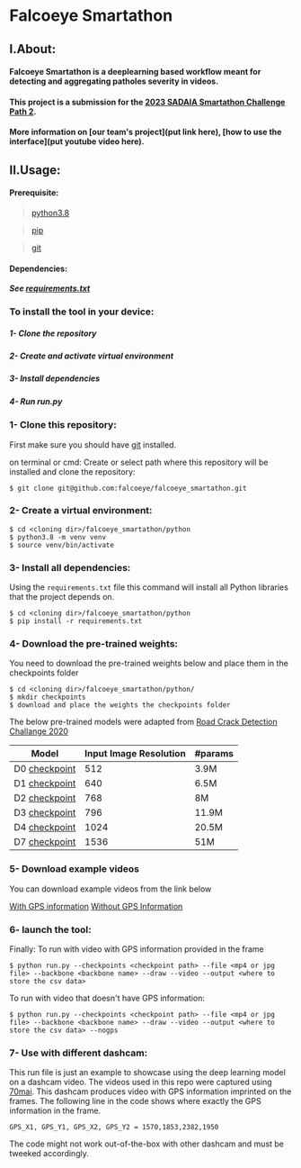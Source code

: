 # Falcoeye Smartathon

## I.About:
#### Falcoeye Smartathon is a deeplearning based workflow meant for detecting and aggregating patholes severity in videos. 
#### This project is a submission for the [2023 SADAIA Smartathon Challenge Path 2](https://smartathon.hackerearth.com/). 
#### More information on [our team's project](put link here), [how to use the interface](put youtube video here).


## II.Usage:
#### Prerequisite:
>[python3.8](https://www.python.org/downloads/)


>[pip](https://pypi.org/project/pip/)


>[git](https://git-scm.com/downloads)


#### Dependencies:
***See [requirements.txt](https://github.com/falcoeye/falcoeye_smartathon/blob/main/python/requirements.txt)***


### To install the tool in your device:
##### 1- Clone the repository
##### 2- Create and activate virtual environment
##### 3- Install dependencies
##### 4- Run run.py

### 1- Clone this repository:
First make sure you should have [git](https://git-scm.com/downloads) installed.

on terminal or cmd:
Create or select path where this repository will be installed and clone the repository:
```
$ git clone git@github.com:falcoeye/falcoeye_smartathon.git
```

### 2- Create a virtual environment:

```
$ cd <cloning dir>/falcoeye_smartathon/python
$ python3.8 -m venv venv
$ source venv/bin/activate
```

### 3- Install all dependencies:
Using the `requirements.txt` file this command will install all Python libraries that the project depends on.
```
$ cd <cloning dir>/falcoeye_smartathon/python
$ pip install -r requirements.txt
```

### 4- Download the pre-trained weights:

You need to download the pre-trained weights below and place them in the checkpoints folder
```
$ cd <cloning dir>/falcoeye_smartathon/python/
$ mkdir checkpoints
$ download and place the weights the checkpoints folder
```

The below pre-trained models were adapted from [Road Crack Detection Challange 2020](https://github.com/mahdi65/roadDamageDetection2020)


| Model                  	| Input Image Resolution 	| #params 
|------------------------	|------------------------	|---------
| D0 [checkpoint](https://drive.google.com/file/d/1TCs_snVnUcBAmovyuNfCc8pHk8uR1ENw/view?usp=sharing)      	| 512                    	| 3.9M
| D1 [checkpoint](https://drive.google.com/file/d/1iH0hp12yz80s7U1yZnr5Ac0l87RbGknv/view?usp=sharing)      	| 640                    	| 6.5M
| D2 [checkpoint](https://drive.google.com/file/d/1Nigyw8yvq5trj1P7IImgJK080jJOjkYK/view?usp=sharing)       	| 768                    	| 8M	|
| D3 [checkpoint](https://drive.google.com/file/d/1btcOiJ-Gz0uVFfawl8OJXWykYL9pdB3G/view?usp=sharing)       	| 796                    	| 11.9M	|
| D4 [checkpoint](https://drive.google.com/file/d/1IODGXThyH6dyahB2D3-bp73BebyxjMGc/view?usp=sharing)      	| 1024                   	| 20.5M
| D7 [checkpoint](https://drive.google.com/file/d/1FUk_cEyYX7hEeB_DfaEEKK-p6Ltquvdb/view?usp=sharing)  	    | 1536                   	| 51M

### 5- Download example videos

You can download example videos from the link below

[With GPS information](https://drive.google.com/file/d/1ZawEz8ACyGd_CBezhJptstNBpu6RZTLb/view?usp=sharing)
[Without GPS Information](https://drive.google.com/file/d/1JERWkeUy_ryMh_Ran4kf5t4sCRR1zuRL/view?usp=sharing)

### 6- launch the tool:
Finally:
To run with video with GPS information provided in the frame
```
$ python run.py --checkpoints <checkpoint path> --file <mp4 or jpg file> --backbone <backbone name> --draw --video --output <where to store the csv data>
```

To run with video that doesn't have GPS information:
```
$ python run.py --checkpoints <checkpoint path> --file <mp4 or jpg file> --backbone <backbone name> --draw --video --output <where to store the csv data> --nogps
```
### 

### 7- Use with different dashcam:
This run file is just an example to showcase using the deep learning model on a dashcam video. The videos used in this repo were captured using [70mai](https://www.amazon.com/gp/product/B09T3JN21S/ref=ppx_yo_dt_b_asin_title_o00_s00?ie=UTF8&psc=1). This dashcam produces video with GPS information imprinted on the frames. The following line in the code shows where exactly the GPS information in the frame. 
```
GPS_X1, GPS_Y1, GPS_X2, GPS_Y2 = 1570,1853,2382,1950
```
The code might not work out-of-the-box with other dashcam and must be tweeked accordingly.



